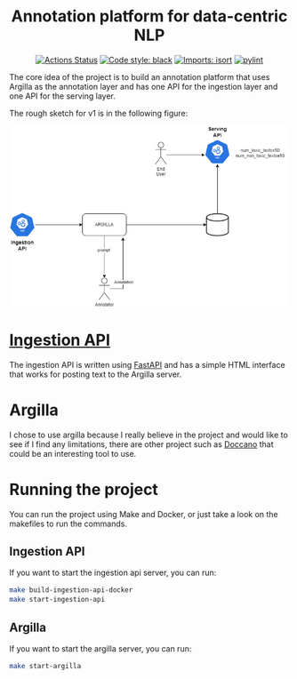 <h1 align="center">Annotation platform for data-centric NLP</h1>
<p align="center">
<a href="https://github.com/nahumsa/annotation-platform/actions"><img alt="Actions Status" src="https://github.com/nahumsa/annotation-platform/workflows/annotation-platform/badge.svg"></a>
<a href="https://github.com/psf/black"><img alt="Code style: black" src="https://img.shields.io/badge/code%20style-black-000000.svg"></a>
<a href="https://pycqa.github.io/isort/"><img alt="Imports: isort" src="https://img.shields.io/badge/%20imports-isort-%231674b1?style=flat&labelColor=ef8336"></a>
<a href="https://github.com/PyCQA/pylint"><img alt="pylint" src="https://img.shields.io/badge/linting-pylint-yellowgreen"></a>
</p>

The core idea of the project is to build an annotation platform that uses Argilla as the annotation layer and has one API for the ingestion layer and one API for the serving layer.

The rough sketch for v1 is in the following figure:

<p align="center">
<a href="https://github.com/psf/black"><img alt="Code style: black" src="docs/v1/Annotation%20platform%20v1.drawio.png"></a>
</p>

# [Ingestion API](ingestion-api/)

The ingestion API is written using [FastAPI](https://fastapi.tiangolo.com/) and has a simple HTML interface that works for posting text to the Argilla server.

# Argilla

I chose to use argilla because I really believe in the project and would like to see if I find any limitations, there are other project such as [Doccano](https://github.com/doccano/doccano) that could be an interesting tool to use.


# Running the project
You can run the project using Make and Docker, or just take a look on the makefiles to run the commands.

## Ingestion API
If you want to start the ingestion api server, you can run:

```bash
make build-ingestion-api-docker
make start-ingestion-api
```

## Argilla
If you want to start the argilla server, you can run:

```bash
make start-argilla
```




